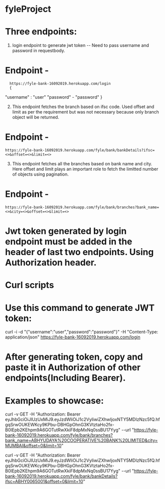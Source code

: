 # fyleProject

# Three endpoints:

1. login endpoint to generate jwt token -- Need to pass username and password in requestbody.

 # Endpoint -
      https://fyle-bank-16092019.herokuapp.com/login
      {
"username" : "user"
"password" - "password"
}

2. This endpoint fetches the branch based on ifsc code. Used offset and limit as per the requirement but was not necessary because only branch object will be returned.

# Endpoint - 
    https://fyle-bank-16092019.herokuapp.com/fyle/bank/bankDetails?ifsc=<>&offset=<>&limit=<>
    
3. This endpoint fetches all the branches based on bank name and city. Here offset and limit plays an important role to fetch the limitted number of objects using pagination.

# Endpoint - 
    https://fyle-bank-16092019.herokuapp.com/fyle/bank/branches?bank_name=<>&city=<>&offset=<>&limit=<>
    
 # Jwt token generated by login endpoint must be added in the header of last two endpoints. Using Authorization header.
 
 
 # Curl scripts
 
 # Use this command to generate JWT token:
 
 curl -i -d "{\"username\":\"user\",\"password\":\"password\"}" -H "Content-Type: application/json" https://fyle-bank-16092019.herokuapp.com/login
 
 # After generating token, copy and paste it in Authorization of other endpoints(Including Bearer).
 
#  Examples to showcase:

curl -v GET -H "Authorization: Bearer eyJhbGciOiJIUzUxMiJ9.eyJzdWIiOiJ1c2VyIiwiZXhwIjoxNTY5MDIzNzc5fQ.hfgqSrwOUKEWKcy9KPbu-DBHGpOhnG3KVtztaHo2fx-B0IEpb2KEhpm9A6GOTutRwXkiF8dpMxNq0ssBU17Yyg" --url "https://fyle-bank-16092019.herokuapp.com/fyle/bank/branches?bank_name=ABHYUDAYA%20COOPERATIVE%20BANK%20LIMITED&city=MUMBAI&offset=0&limit=10"

curl -v GET -H "Authorization: Bearer eyJhbGciOiJIUzUxMiJ9.eyJzdWIiOiJ1c2VyIiwiZXhwIjoxNTY5MDIzNzc5fQ.hfgqSrwOUKEWKcy9KPbu-DBHGpOhnG3KVtztaHo2fx-B0IEpb2KEhpm9A6GOTutRwXkiF8dpMxNq0ssBU17Yyg" --url "https://fyle-bank-16092019.herokuapp.com/fyle/bank/bankDetails?ifsc=ABHY0065001&offset=0&limit=10"
